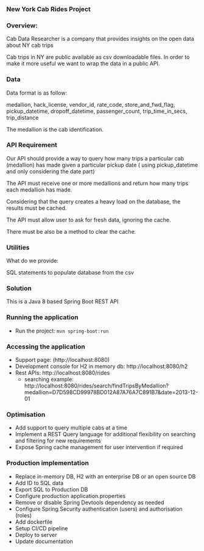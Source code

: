 ### New York Cab Rides Project

### Overview:
Cab Data Researcher is a company that provides insights on the open data about NY cab trips

 
Cab trips in NY are public available as csv downloadable files. In order to make it more useful we want to wrap the data in a public API.


### Data 
Data format is as follow:

 
medallion, hack_license, vendor_id, rate_code, store_and_fwd_flag, pickup_datetime, dropoff_datetime, passenger_count, trip_time_in_secs, trip_distance

 
The medallion is the cab identification.

### API Requirement 
Our API should provide a way to query how many trips a particular cab (medallion) has made given a particular pickup date ( using pickup_datetime and only considering the date part)
 
The API must receive one or more medallions and return how many trips each medallion has made.

Considering that the query creates a heavy load on the database, the results must be cached.

The API must allow user to ask for fresh data, ignoring the cache.

There must be also be a method to clear the cache.
 
### Utilities 
What do we provide:
	
SQL statements to populate database from the csv

### Solution
This is a Java 8 based Spring Boot REST API

### Running the application
- Run the project: <code>mvn spring-boot:run</code>

### Accessing the application
* Support page: (http://localhost:8080)
* Development console for H2 in memory db: http://localhost:8080/h2
* Rest APIs: http://localhost:8080/rides
  * searching example: http://localhost:8080/rides/search/findTripsByMedallion?medallion=D7D598CD99978BD012A87A76A7C891B7&date=2013-12-01
 

### Optimisation
- Add support to query multiple cabs at a time
- Implement a REST Query language for additional flexibility on searching and filtering for new requirements
- Expose Spring cache management for user intervention if required 

### Production implementation
 - Replace in-memory DB, H2 with an enterprise DB or an open source DB
 - Add ID to SQL data
 - Export SQL to Production DB
 - Configure production application.properties
 - Remove or disable Spring Devtools dependency as needed
 - Configure Spring Security authentication (users) and authorisation (roles)
 - Add dockerfile
 - Setup CI/CD pipeline
 - Deploy to server
 - Update documentation

